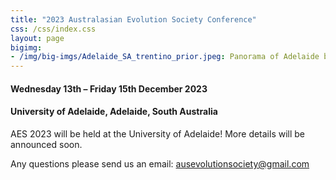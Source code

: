 ```yaml
---
title: "2023 Australasian Evolution Society Conference"
css: /css/index.css
layout: page
bigimg:
- /img/big-imgs/Adelaide_SA_trentino_prior.jpeg: Panorama of Adelaide by Trentino Priori (Wikimedia Commons, 2014)
---
```


#### Wednesday 13th – Friday 15th December 2023

#### University of Adelaide, Adelaide, South Australia

AES 2023 will be held at the University of Adelaide! More details will be announced soon.   

Any questions please send us an email: ausevolutionsociety@gmail.com

